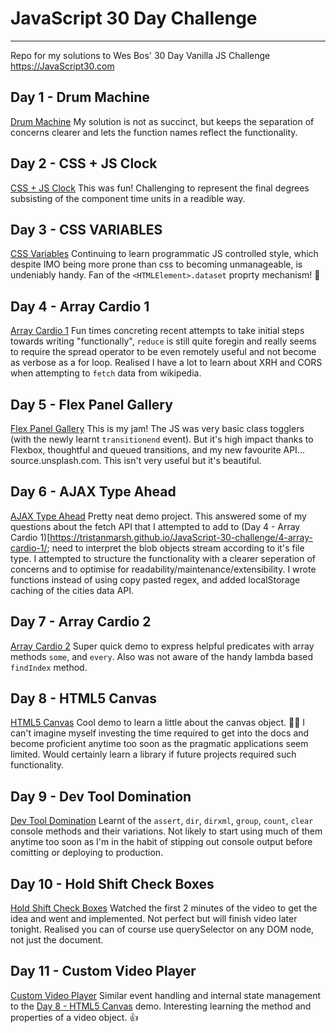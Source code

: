 # JavaScript 30 Day Challenge
---
Repo for my solutions to Wes Bos' 30 Day Vanilla JS Challenge https://JavaScript30.com

## Day 1 - Drum Machine
[Drum Machine](https://tristanmarsh.github.io/JavaScript-30-challenge/1-drum-machine/)
My solution is not as succinct, but keeps the separation of concerns clearer and lets the function names reflect the functionality.

## Day 2 - CSS + JS Clock
[CSS + JS Clock](https://tristanmarsh.github.io/JavaScript-30-challenge/2-clock/)
This was fun! Challenging to represent the final degrees subsisting of the component time units in a readible way.

## Day 3 - CSS VARIABLES
[CSS Variables](https://tristanmarsh.github.io/JavaScript-30-challenge/3-css-variables/)
Continuing to learn programmatic JS controlled style, which despite IMO being more prone than css to becoming unmanageable, is undeniably handy. Fan of the `<HTMLElement>.dataset` proprty mechanism! 👏

## Day 4 - Array Cardio 1
[Array Cardio 1](https://tristanmarsh.github.io/JavaScript-30-challenge/4-array-cardio-1/)
Fun times concreting recent attempts to take initial steps towards writing "functionally", `reduce` is still quite foregin and really seems to require the spread operator to be even remotely useful and not become as verbose as a for loop. Realised I have a lot to learn about XRH and CORS when attempting to `fetch` data from wikipedia.

## Day 5 - Flex Panel Gallery
[Flex Panel Gallery](https://tristanmarsh.github.io/JavaScript-30-challenge/5-flex-panel-gallery/)
This is my jam! The JS was very basic class togglers (with the newly learnt `transitionend` event). But it's high impact thanks to Flexbox, thoughtful and queued transitions, and my new favourite API...  source.unsplash.com. This isn't very useful but it's beautiful.

## Day 6 - AJAX Type Ahead
[AJAX Type Ahead](https://tristanmarsh.github.io/JavaScript-30-challenge/6-type-ahead/)
Pretty neat demo project. This answered some of my questions about the fetch API that I attempted to add to (Day 4 - Array Cardio 1)[https://tristanmarsh.github.io/JavaScript-30-challenge/4-array-cardio-1/; need to interpret the blob objects stream according to it's file type. I attempted to structure the functionality with a clearer seperation of concerns and to optimise for readability/maintenance/extensibility. I wrote functions instead of using copy pasted regex, and added localStorage caching of the cities data API.

## Day 7 - Array Cardio 2
[Array Cardio 2](https://tristanmarsh.github.io/JavaScript-30-challenge/7-array-cardio-2/)
Super quick demo to express helpful predicates with array methods `some`, and `every`. Also was not aware of the handy lambda based `findIndex` method.

## Day 8 - HTML5 Canvas
[HTML5 Canvas](https://tristanmarsh.github.io/JavaScript-30-challenge/8-html5-canvas/)
Cool demo to learn a little about the canvas object. 👨‍🎨 I can't imagine myself investing the time required to get into the docs and become proficient anytime too soon as the pragmatic applications seem limited. Would certainly learn a library if future projects required such functionality.

## Day 9 - Dev Tool Domination
[Dev Tool Domination](https://tristanmarsh.github.io/JavaScript-30-challenge/9-dev-tool-domination/)
Learnt of the `assert`, `dir`, `dirxml`, `group`, `count`, `clear` console methods and their variations. Not likely to start using much of them anytime too soon as I'm in the habit of stipping out console output before comitting or deploying to production.

## Day 10 - Hold Shift Check Boxes
[Hold Shift Check Boxes](https://tristanmarsh.github.io/JavaScript-30-challenge/10-hold-shift-check-boxes/)
Watched the first 2 minutes of the video to get the idea and went and implemented. Not perfect but will finish video later tonight. Realised you can of course use querySelector on any DOM node, not just the document.

## Day 11 - Custom Video Player
[Custom Video Player](https://tristanmarsh.github.io/JavaScript-30-challenge/11-custom-video-player/)
Similar event handling and internal state management to the [Day 8 - HTML5 Canvas](https://tristanmarsh.github.io/JavaScript-30-challenge/8-html5-canvas/) demo. Interesting learning the method and properties of a video object. 👍

